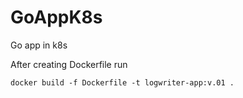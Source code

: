 # GoAppK8s
Go app in k8s

After creating Dockerfile run

```
docker build -f Dockerfile -t logwriter-app:v.01 .
```

